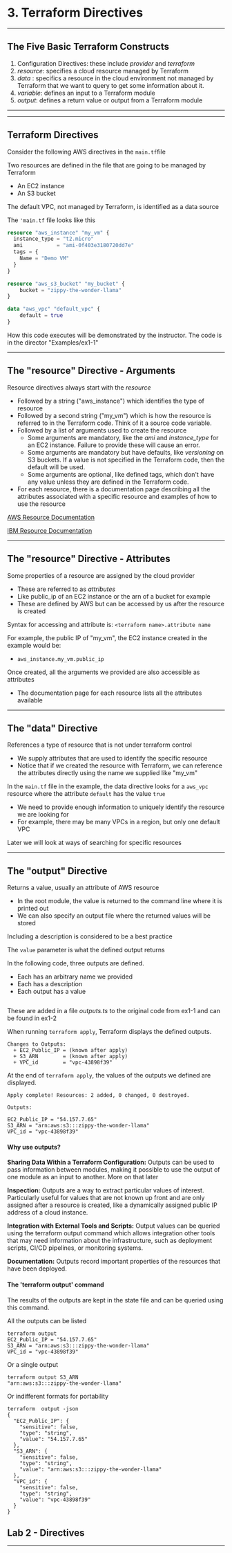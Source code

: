 # 3. Terraform Directives

---

## The Five Basic Terraform Constructs

1. Configuration Directives: these include _provider_ and _terraform_
2. _resource_: specifies a cloud resource managed by Terraform
3. _data_ : specifics a resource in the cloud environment not managed by Terraform that we want to query to get some information about it.
4. _variable_: defines an input to a Terraform module
5. _output_: defines a return value or output from a Terraform module

---


---

## Terraform Directives

Consider the following AWS directives in the `main.tf`file

Two resources are defined in the file that are going to be managed by Terraform
- An EC2 instance 
- An S3 bucket

The default VPC, not managed by Terraform, is identified as a data source

The `'main.tf` file looks like this

```terraform
resource "aws_instance" "my_vm" {
  instance_type = "t2.micro"
  ami           = "ami-0f403e3180720dd7e"
  tags = {
    Name = "Demo VM"
  }
}

resource "aws_s3_bucket" "my_bucket" {
    bucket = "zippy-the-wonder-llama"
}

data "aws_vpc" "default_vpc" {
    default = true
}
```

How this code executes will be demonstrated by the instructor. The code is in the director "Examples/ex1-1"

---


## The "resource" Directive - Arguments

Resource directives always start with the _resource_
- Followed by a string ("aws_instance") which identifies the type of resource 
- Followed by a second string ("my_vm") which is how the resource is referred to in the Terraform code. Think of it a source code variable.
- Followed by a list of arguments used to create the resource
  - Some arguments are mandatory, like the _ami_ and _instance_type_ for an EC2 instance. Failure to provide these will cause an error.
  - Some arguments are mandatory but have defaults, like _versioning_ on S3 buckets. If a value is not specified in the Terraform code, then the default will be used. 
  - Some arguments are optional, like defined tags, which don't have any value unless they are defined in the Terraform code.
- For each resource, there is a documentation page describing all the attributes associated with a specific resource and examples of how to use the resource

[AWS Resource Documentation](https://registry.terraform.io/providers/hashicorp/aws/latest/docs)

[IBM Resource Documentation](https://registry.terraform.io/providers/IBM-Cloud/ibm/latest/docs)

---

## The "resource" Directive - Attributes

Some properties of a resource are assigned by the cloud provider
- These are referred to as _attributes_
- Like public_ip of an EC2 instance or the arn of a bucket for example
- These are defined by AWS but can be accessed by us after the resource is created

Syntax for accessing and attribute is: `<terraform name>.attribute name`

For example, the public IP of "my_vm", the EC2 instance created in the example would be: 
  - `aws_instance.my_vm.public_ip`

Once created, all the arguments we provided are also accessible as attributes
  - The documentation page for each resource lists all the attributes available

---


## The "data" Directive

References a type of resource that is not under terraform control
  - We supply attributes that are used to identify the specific resource
  - Notice that if we created the resource with Terraform, we can reference the attributes directly using the name we supplied like "my_vm"

In the `main.tf` file in the example, the data directive looks for a `aws_vpc` resource where the attribute `default` has the value `true`
  - We need to provide enough information to uniquely identify the resource we are looking for
  - For example, there may be many VPCs in a region, but only one default VPC 

Later we will look at ways of searching for specific resources

---


## The "output" Directive

Returns a value, usually an attribute of AWS resource
  - In the root module, the value is returned to the command line where it is printed out
  - We can also specify an output file where the returned values will be stored

Including a description is considered to be a best practice

The `value` parameter is what the defined output returns

In the following code, three outputs are defined.
- Each has an arbitrary name we provided
- Each has a description
- Each output has a value

```terraform

```

These are added in a file _outputs.ts_ to the original code from ex1-1 and can be found in ex1-2

When running `terraform apply`, Terraform displays the defined outputs.

```console
Changes to Outputs:
  + EC2_Public_IP = (known after apply)
  + S3_ARN        = (known after apply)
  + VPC_id        = "vpc-43898f39"
```

At the end of `terraform apply`, the values of the outputs we defined are displayed.

```console 
Apply complete! Resources: 2 added, 0 changed, 0 destroyed.

Outputs:

EC2_Public_IP = "54.157.7.65"
S3_ARN = "arn:aws:s3:::zippy-the-wonder-llama"
VPC_id = "vpc-43898f39"
```

#### Why use outputs?

**Sharing Data Within a Terraform Configuration:** Outputs can be used to pass information between modules, making it possible to use the output of one module as an input to another. More on that later

**Inspection:** Outputs are a way to extract particular values of interest. Particularly useful for values that are not known up front and are only assigned after a resource is created, like a dynamically assigned public IP address of a cloud instance.

**Integration with External Tools and Scripts:** Output values can be queried using the terraform output command which allows integration other tools that may need information about the infrastructure, such as deployment scripts, CI/CD pipelines, or monitoring systems.

**Documentation:** Outputs record important properties of the resources that have been deployed. 

#### The 'terraform output' command 

The results of the outputs are kept in the state file and can be queried using this command.

All the outputs can be listed

```console
terraform output
EC2_Public_IP = "54.157.7.65"
S3_ARN = "arn:aws:s3:::zippy-the-wonder-llama"
VPC_id = "vpc-43898f39"
```

Or a single output

```console
terraform output S3_ARN
"arn:aws:s3:::zippy-the-wonder-llama"
```

Or indifferent formats for portability

```console
terraform  output -json
{
  "EC2_Public_IP": {
    "sensitive": false,
    "type": "string",
    "value": "54.157.7.65"
  },
  "S3_ARN": {
    "sensitive": false,
    "type": "string",
    "value": "arn:aws:s3:::zippy-the-wonder-llama"
  },
  "VPC_id": {
    "sensitive": false,
    "type": "string",
    "value": "vpc-43898f39"
  }
}
```

## Lab 2 - Directives

---




